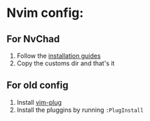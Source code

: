 # Nvim config:

## For NvChad
1. Follow the [installation guides](https://nvchad.com/docs/quickstart/install)
2. Copy the customs dir and that's it

## For old config
1. Install [vim-plug](https://github.com/junegunn/vim-plug)
2. Install the pluggins by running `:PlugInstall`
